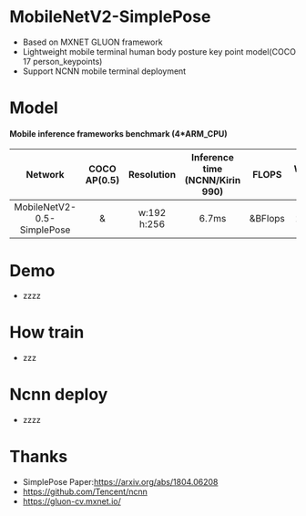 # MobileNetV2-SimplePose
* Based on MXNET GLUON framework
* Lightweight mobile terminal human body posture key point model(COCO 17 person_keypoints)
* Support NCNN mobile terminal deployment
# Model 
#### Mobile inference frameworks benchmark (4*ARM_CPU)
Network|COCO AP(0.5)|Resolution|Inference time (NCNN/Kirin 990)|FLOPS|Weight size
:---:|:---:|:---:|:---:|:---:|:---:
MobileNetV2-0.5-SimplePose|&|w:192 h:256|6.7ms|&BFlops|2.9MB
# Demo
* zzzz
# How train
* zzz
# Ncnn deploy
* zzzz
# Thanks
* SimplePose Paper:https://arxiv.org/abs/1804.06208
* https://github.com/Tencent/ncnn
* https://gluon-cv.mxnet.io/
